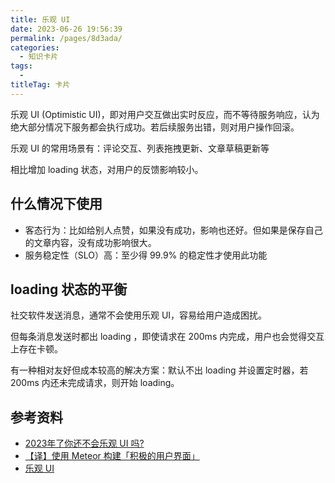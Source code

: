 ```yaml
---
title: 乐观 UI
date: 2023-06-26 19:56:39
permalink: /pages/8d3ada/
categories: 
  - 知识卡片
tags: 
  - 
titleTag: 卡片
---
```


乐观 UI (Optimistic UI)，即对用户交互做出实时反应，而不等待服务响应，认为绝大部分情况下服务都会执行成功。若后续服务出错，则对用户操作回滚。

乐观 UI 的常用场景有：评论交互、列表拖拽更新、文章草稿更新等

相比增加 loading 状态，对用户的反馈影响较小。

## 什么情况下使用

- 客态行为：比如给别人点赞，如果没有成功，影响也还好。但如果是保存自己的文章内容，没有成功影响很大。
- 服务稳定性（SLO）高：至少得 99.9% 的稳定性才使用此功能


## loading 状态的平衡

社交软件发送消息，通常不会使用乐观 UI，容易给用户造成困扰。

但每条消息发送时都出 loading ，即使请求在 200ms 内完成，用户也会觉得交互上存在卡顿。

有一种相对友好但成本较高的解决方案：默认不出 loading 并设置定时器，若 200ms 内还未完成请求，则开始 loading。


## 参考资料

- [2023年了你还不会乐观 UI 吗?](https://juejin.cn/post/7233809309149200445)
- [【译】使用 Meteor 构建「积极的用户界面」](https://blog.jimmylv.info/2016-02-11-optimistic-ui-with-meteor)
- [乐观 UI](https://apollographqlcn.github.io/react-docs-cn/optimistic-ui.html)